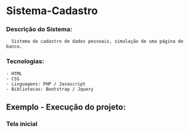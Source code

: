 # Sistema-Cadastro
### Descrição do Sistema:
      Sistema de cadastro de dados pessoais, simulação de uma página de banco.
      
### Tecnologias:
    - HTML
    - CSS
    - Linguagens: PHP / Javascript
    - Bibliotecas: Bootstrap / Jquery
     

## Exemplo - Execução do projeto:  
### Tela inicial
